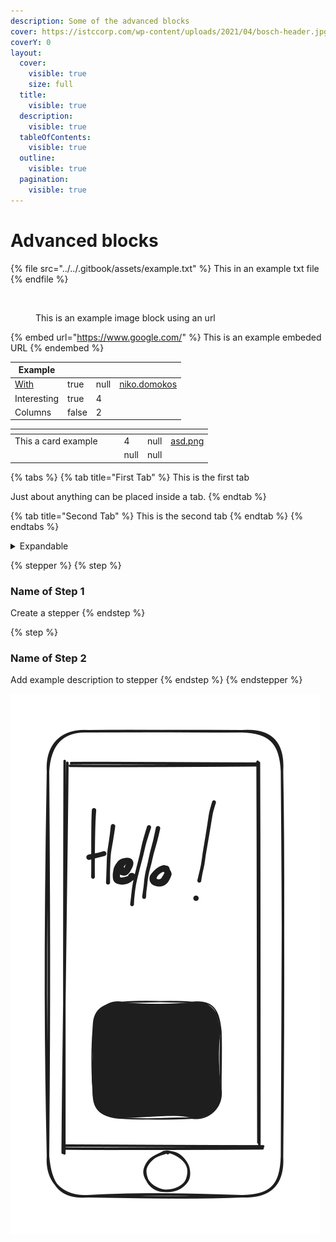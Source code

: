 ```yaml
---
description: Some of the advanced blocks
cover: https://istccorp.com/wp-content/uploads/2021/04/bosch-header.jpg
coverY: 0
layout:
  cover:
    visible: true
    size: full
  title:
    visible: true
  description:
    visible: true
  tableOfContents:
    visible: true
  outline:
    visible: true
  pagination:
    visible: true
---
```


# Advanced blocks

{% file src="../../.gitbook/assets/example.txt" %}
This in an example txt file
{% endfile %}

<figure><img src="https://i.insider.com/5980b7ca87543302234a1a57?width=800&#x26;format=jpeg&#x26;auto=webp" alt="" width="375"><figcaption><p>This is an example image block using an url</p></figcaption></figure>

{% embed url="https://www.google.com/" %}
This is an example embeded URL
{% endembed %}

<table><thead><tr><th valign="top">Example</th><th data-type="checkbox"></th><th data-type="rating" data-max="5"></th><th data-type="users" data-multiple></th></tr></thead><tbody><tr><td valign="top"><a data-footnote-ref href="#user-content-fn-1">With</a></td><td>true</td><td>null</td><td><a href="https://app.gitbook.com/u/TUs2qzHmbYdBoBEnU5eo7IeRA8x1">niko.domokos</a></td></tr><tr><td valign="top">Interesting</td><td>true</td><td>4</td><td></td></tr><tr><td valign="top">Columns</td><td>false</td><td>2</td><td></td></tr></tbody></table>



<table data-view="cards"><thead><tr><th></th><th></th><th></th><th data-type="rating" data-max="5"></th><th data-type="number"></th><th data-hidden data-card-cover data-type="files"></th></tr></thead><tbody><tr><td>This a card example</td><td></td><td></td><td>4</td><td>null</td><td><a href="../../.gitbook/assets/asd.png">asd.png</a></td></tr><tr><td></td><td></td><td></td><td>null</td><td>null</td><td></td></tr></tbody></table>

{% tabs %}
{% tab title="First Tab" %}
This is the first tab

Just about anything can be placed inside a tab.
{% endtab %}

{% tab title="Second Tab" %}
This is the second tab
{% endtab %}
{% endtabs %}

<details>

<summary>Expandable</summary>

Expandable content

These are the only insertable options here

![](../../.gitbook/assets/image.png)

</details>

{% stepper %}
{% step %}
### Name of Step 1

Create a stepper
{% endstep %}

{% step %}
### Name of Step 2

Add example description to stepper
{% endstep %}
{% endstepper %}

<img src="../../.gitbook/assets/file.excalidraw.svg" alt="This is a drawing made in the gitbook ui" class="gitbook-drawing">







[^1]: Annotation example
